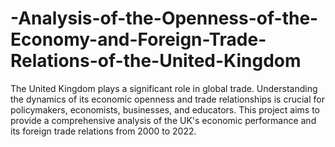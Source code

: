# -Analysis-of-the-Openness-of-the-Economy-and-Foreign-Trade-Relations-of-the-United-Kingdom
The United Kingdom plays a significant role in global trade. Understanding the dynamics of its economic openness and trade relationships is crucial for policymakers, economists, businesses, and educators. This project aims to provide a comprehensive analysis of the UK's economic performance and its foreign trade relations from 2000 to 2022.
